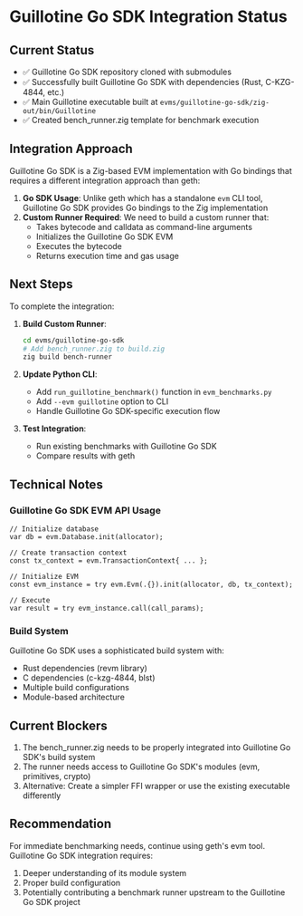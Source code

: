 # Guillotine Go SDK Integration Status

## Current Status
- ✅ Guillotine Go SDK repository cloned with submodules
- ✅ Successfully built Guillotine Go SDK with dependencies (Rust, C-KZG-4844, etc.)
- ✅ Main Guillotine executable built at `evms/guillotine-go-sdk/zig-out/bin/Guillotine`
- ✅ Created bench_runner.zig template for benchmark execution

## Integration Approach

Guillotine Go SDK is a Zig-based EVM implementation with Go bindings that requires a different integration approach than geth:

1. **Go SDK Usage**: Unlike geth which has a standalone `evm` CLI tool, Guillotine Go SDK provides Go bindings to the Zig implementation
2. **Custom Runner Required**: We need to build a custom runner that:
   - Takes bytecode and calldata as command-line arguments
   - Initializes the Guillotine Go SDK EVM
   - Executes the bytecode
   - Returns execution time and gas usage

## Next Steps

To complete the integration:

1. **Build Custom Runner**:
   ```bash
   cd evms/guillotine-go-sdk
   # Add bench_runner.zig to build.zig
   zig build bench-runner
   ```

2. **Update Python CLI**:
   - Add `run_guillotine_benchmark()` function in `evm_benchmarks.py`
   - Add `--evm guillotine` option to CLI
   - Handle Guillotine Go SDK-specific execution flow

3. **Test Integration**:
   - Run existing benchmarks with Guillotine Go SDK
   - Compare results with geth

## Technical Notes

### Guillotine Go SDK EVM API Usage
```zig
// Initialize database
var db = evm.Database.init(allocator);

// Create transaction context
const tx_context = evm.TransactionContext{ ... };

// Initialize EVM
const evm_instance = try evm.Evm(.{}).init(allocator, db, tx_context);

// Execute
var result = try evm_instance.call(call_params);
```

### Build System
Guillotine Go SDK uses a sophisticated build system with:
- Rust dependencies (revm library)
- C dependencies (c-kzg-4844, blst)
- Multiple build configurations
- Module-based architecture

## Current Blockers

1. The bench_runner.zig needs to be properly integrated into Guillotine Go SDK's build system
2. The runner needs access to Guillotine Go SDK's modules (evm, primitives, crypto)
3. Alternative: Create a simpler FFI wrapper or use the existing executable differently

## Recommendation

For immediate benchmarking needs, continue using geth's evm tool. Guillotine Go SDK integration requires:
1. Deeper understanding of its module system
2. Proper build configuration
3. Potentially contributing a benchmark runner upstream to the Guillotine Go SDK project